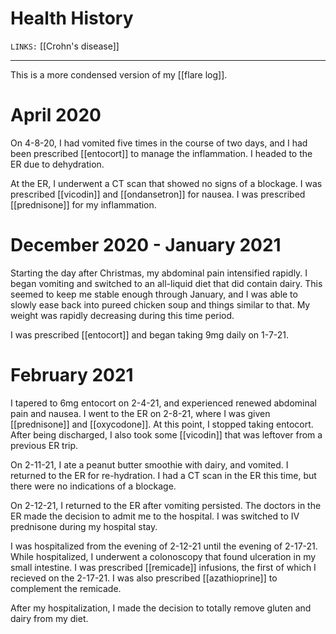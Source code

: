# Health History
`LINKS:` [[Crohn's disease]]


---
This is a more condensed version of my [[flare log]]. 

# April 2020
On 4-8-20, I had vomited five times in the course of two days, and I had been prescribed [[entocort]] to manage the inflammation. I headed to the ER due to dehydration. 

At the ER, I underwent a CT scan that showed no signs of a blockage. I was prescribed [[vicodin]] and [[ondansetron]] for nausea. I was prescribed [[prednisone]] for my inflammation. 

# December 2020 - January 2021
Starting the day after Christmas, my abdominal pain intensified rapidly. I began vomiting and switched to an all-liquid diet that did contain dairy. This seemed to keep me stable enough through January, and I was able to slowly ease back into pureed chicken soup and things similar to that. My weight was rapidly decreasing during this time period.

I was prescribed [[entocort]] and began taking 9mg daily on 1-7-21. 

# February 2021
I tapered to 6mg entocort on 2-4-21, and experienced renewed abdominal pain and nausea. I went to the ER on 2-8-21, where I was given [[prednisone]] and [[oxycodone]].  At this point, I stopped taking entocort. After being discharged, I also took some [[vicodin]] that was leftover from a previous ER trip.

On 2-11-21, I ate a peanut butter smoothie with dairy, and vomited. I returned to the ER for re-hydration. I had a CT scan in the ER this time, but there were no indications of a blockage.

On 2-12-21, I returned to the ER after vomiting persisted. The doctors in the ER made the decision to admit me to the hospital. I was switched to IV prednisone during my hospital stay. 

I was hospitalized from the evening of 2-12-21 until the evening of 2-17-21. While hospitalized, I underwent a colonoscopy that found ulceration in my small intestine. I was prescribed [[remicade]] infusions, the first of which I recieved on the 2-17-21. I was also prescribed [[azathioprine]] to complement the remicade.

After my hospitalization, I made the decision to totally remove gluten and dairy from my diet. 